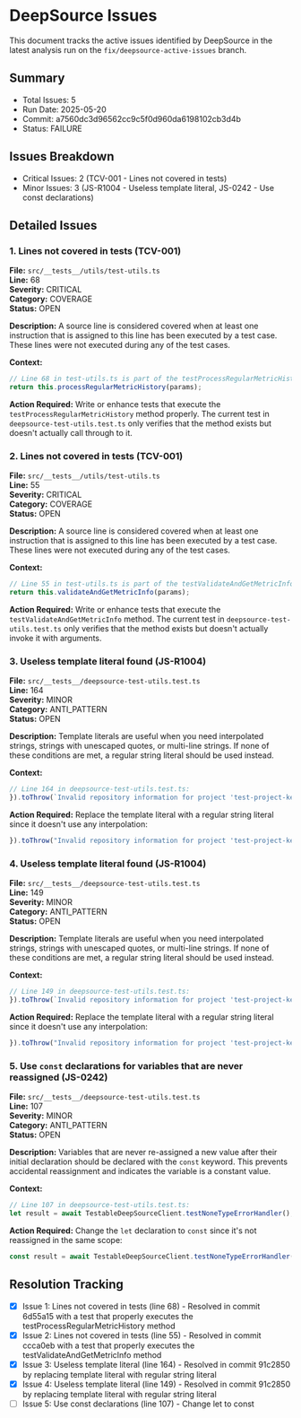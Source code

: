 # DeepSource Issues

This document tracks the active issues identified by DeepSource in the latest analysis run on the `fix/deepsource-active-issues` branch.

## Summary

- Total Issues: 5
- Run Date: 2025-05-20
- Commit: a7560dc3d96562cc9c5f0d960da6198102cb3d4b
- Status: FAILURE

## Issues Breakdown

- Critical Issues: 2 (TCV-001 - Lines not covered in tests)
- Minor Issues: 3 (JS-R1004 - Useless template literal, JS-0242 - Use const declarations)

## Detailed Issues

### 1. Lines not covered in tests (TCV-001)

**File:** `src/__tests__/utils/test-utils.ts`  
**Line:** 68  
**Severity:** CRITICAL  
**Category:** COVERAGE  
**Status:** OPEN  

**Description:** A source line is considered covered when at least one instruction that is assigned to this line has been executed by a test case. These lines were not executed during any of the test cases.

**Context:**
```typescript
// Line 68 in test-utils.ts is part of the testProcessRegularMetricHistory method:
return this.processRegularMetricHistory(params);
```

**Action Required:** Write or enhance tests that execute the `testProcessRegularMetricHistory` method properly. The current test in `deepsource-test-utils.test.ts` only verifies that the method exists but doesn't actually call through to it.

### 2. Lines not covered in tests (TCV-001)

**File:** `src/__tests__/utils/test-utils.ts`  
**Line:** 55  
**Severity:** CRITICAL  
**Category:** COVERAGE  
**Status:** OPEN  

**Description:** A source line is considered covered when at least one instruction that is assigned to this line has been executed by a test case. These lines were not executed during any of the test cases.

**Context:**
```typescript
// Line 55 in test-utils.ts is part of the testValidateAndGetMetricInfo method:
return this.validateAndGetMetricInfo(params);
```

**Action Required:** Write or enhance tests that execute the `testValidateAndGetMetricInfo` method. The current test in `deepsource-test-utils.test.ts` only verifies that the method exists but doesn't actually invoke it with arguments.

### 3. Useless template literal found (JS-R1004)

**File:** `src/__tests__/deepsource-test-utils.test.ts`  
**Line:** 164  
**Severity:** MINOR  
**Category:** ANTI_PATTERN  
**Status:** OPEN  

**Description:** Template literals are useful when you need interpolated strings, strings with unescaped quotes, or multi-line strings. If none of these conditions are met, a regular string literal should be used instead.

**Context:**
```typescript
// Line 164 in deepsource-test-utils.test.ts:
}).toThrow(`Invalid repository information for project 'test-project-key'`);
```

**Action Required:** Replace the template literal with a regular string literal since it doesn't use any interpolation:
```typescript
}).toThrow("Invalid repository information for project 'test-project-key'");
```

### 4. Useless template literal found (JS-R1004)

**File:** `src/__tests__/deepsource-test-utils.test.ts`  
**Line:** 149  
**Severity:** MINOR  
**Category:** ANTI_PATTERN  
**Status:** OPEN  

**Description:** Template literals are useful when you need interpolated strings, strings with unescaped quotes, or multi-line strings. If none of these conditions are met, a regular string literal should be used instead.

**Context:**
```typescript
// Line 149 in deepsource-test-utils.test.ts:
}).toThrow(`Invalid repository information for project 'test-project-key'`);
```

**Action Required:** Replace the template literal with a regular string literal since it doesn't use any interpolation:
```typescript
}).toThrow("Invalid repository information for project 'test-project-key'");
```

### 5. Use `const` declarations for variables that are never reassigned (JS-0242)

**File:** `src/__tests__/deepsource-test-utils.test.ts`  
**Line:** 107  
**Severity:** MINOR  
**Category:** ANTI_PATTERN  
**Status:** OPEN  

**Description:** Variables that are never re-assigned a new value after their initial declaration should be declared with the `const` keyword. This prevents accidental reassignment and indicates the variable is a constant value.

**Context:**
```typescript
// Line 107 in deepsource-test-utils.test.ts:
let result = await TestableDeepSourceClient.testNoneTypeErrorHandler();
```

**Action Required:** Change the `let` declaration to `const` since it's not reassigned in the same scope:
```typescript
const result = await TestableDeepSourceClient.testNoneTypeErrorHandler();
```

## Resolution Tracking

- [x] Issue 1: Lines not covered in tests (line 68) - Resolved in commit 6d55a15 with a test that properly executes the testProcessRegularMetricHistory method
- [x] Issue 2: Lines not covered in tests (line 55) - Resolved in commit ccca0eb with a test that properly executes the testValidateAndGetMetricInfo method
- [x] Issue 3: Useless template literal (line 164) - Resolved in commit 91c2850 by replacing template literal with regular string literal
- [x] Issue 4: Useless template literal (line 149) - Resolved in commit 91c2850 by replacing template literal with regular string literal
- [ ] Issue 5: Use const declarations (line 107) - Change let to const